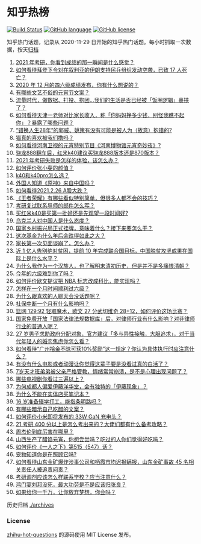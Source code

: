 # 知乎热榜
[![Build Status](https://github.com/ToWeLong/zhihu-hot-questions/workflows/CI/badge.svg)](https://github.com/ToWeLong/zhihu-hot-questions/actions)
[![GitHub language](https://img.shields.io/badge/language-golang-orange.svg)](https://golang.org/)
[![GitHub license](https://img.shields.io/github/license/ToWeLong/zhihu-hot-questions)](https://github.com/ToWeLong/zhihu-hot-questions/blob/main/LICENSE)

知乎热门话题，记录从 2020-11-29 日开始的知乎热门话题。每小时抓取一次数据，按天[归档](./archives)

<!-- BEGIN -->

1. [2021 年考研，你看到成绩的那一瞬间是什么感觉？](https://www.zhihu.com/question/445936744)
1. [如何看待拜登下令对在叙利亚的伊朗支持民兵组织发动空袭，已致 17 人死亡？](https://www.zhihu.com/question/446432716)
1. [2020 年 12 月的四六级成绩发布，你有什么想说的？](https://www.zhihu.com/question/446280245)
1. [有哪些文艺不俗的元宵节文案？](https://www.zhihu.com/question/446277714)
1. [流量时代，做数据、打投、抱团...我们的生活是否已经被「饭圈逻辑」裹挟了？](https://www.zhihu.com/question/446294551)
1. [如何看待天津一老师对比家长收入，称「你妈妈挣多少钱，别怪我瞧不起你」？暴露了哪些问题？](https://www.zhihu.com/question/446474178)
1. [“错换人生28年”的郭威、姚策有没有可能是被人为（故意）抱错的?](https://www.zhihu.com/question/441664938)
1. [猫真的喜欢被我们撸吗？](https://www.zhihu.com/question/440445649)
1. [如何看待河南卫视的元宵特别节目《河南博物馆元宵奇妙夜》?](https://www.zhihu.com/question/446361370)
1. [骁龙888翻车后，红米k40建议买骁龙888版本还是870版本？](https://www.zhihu.com/question/441927338)
1. [2021 年考研失败是怎样的体验，该怎么办？](https://www.zhihu.com/question/435099779)
1. [如何评价张小斐的颜值？](https://www.zhihu.com/question/368707214)
1. [k40和k40pro怎么选？](https://www.zhihu.com/question/446368357)
1. [外国人知道《原神》来自中国吗？](https://www.zhihu.com/question/445523775)
1. [如何看待2021.2.26 A股大跌？](https://www.zhihu.com/question/446434774)
1. [《王者荣耀》有哪些看似特别简单，但很多人都不会的技巧？](https://www.zhihu.com/question/446136518)
1. [考研复试联系导师的邮件怎么写？](https://www.zhihu.com/question/371545287)
1. [买红米k40是买第一批好还是先观望一段时间好?](https://www.zhihu.com/question/445303926)
1. [乌克兰人对中国人是什么态度？](https://www.zhihu.com/question/358915781)
1. [国家乡村振兴局正式挂牌，意味着什么？接下来要怎么干？](https://www.zhihu.com/question/446321096)
1. [这次基金为什么年后会跌得如此之大？](https://www.zhihu.com/question/446018782)
1. [家长第一次见面谈崩了，怎么办？](https://www.zhihu.com/question/434180994)
1. [近 1 亿人告别绝对贫困，提前 10 年完成联合国目标，中国脱贫攻坚成果在国际上是什么水平？](https://www.zhihu.com/question/446264543)
1. [为什么我作为一个汉族人，也了解明末清初历史，但是并不是多痛恨清朝？](https://www.zhihu.com/question/285989497)
1. [今年的六级难到你了吗？](https://www.zhihu.com/question/434520166)
1. [如何评价欧文提议把 NBA 标志改成科比，能实现吗？](https://www.zhihu.com/question/446240858)
1. [怎样在一个月时间顺利过六级？](https://www.zhihu.com/question/30033713)
1. [为什么跟喜欢的人聊天会没话题呢？](https://www.zhihu.com/question/434608125)
1. [社保中断一个月有什么影响吗？](https://www.zhihu.com/question/304891093)
1. [篮网 129:92 轻取魔术，欧文 27 分武切维奇 28+12，如何评价这场比赛？](https://www.zhihu.com/question/446428692)
1. [国家免费开放「国家法律法规数据库」后，对律师行业有什么影响？对非律师行业的普通人呢？](https://www.zhihu.com/question/446302145)
1. [27 岁男子求助政府分配对象，官方建议「多与异性接触，大胆追求」，对于当代年轻人的婚恋焦虑你怎么看？](https://www.zhihu.com/question/446086372)
1. [如何看待“广州拾金不昧可获10%奖励”这一规定？你认为具体执行时应注意什么？](https://www.zhihu.com/question/446298044)
1. [有没有什么电影或者动漫让你觉得这辈子要是没看过真的白活了？](https://www.zhihu.com/question/431551442)
1. [7岁天才班弟弟被父亲严格管教，情绪常常崩溃，是不是心理出现问题了？](https://www.zhihu.com/question/364570362)
1. [哪些电视剧你看过三遍以上？](https://www.zhihu.com/question/443634531)
1. [为何成都人偏爱伊藤洋华堂，会有独特的「伊藤现象」？](https://www.zhihu.com/question/428573088)
1. [为什么不能在实体店买笔记本？](https://www.zhihu.com/question/434240943)
1. [16 岁准备辍学打工，能指条明路吗？](https://www.zhihu.com/question/445808639)
1. [有哪些暗示自己吃醋的文案？](https://www.zhihu.com/question/445457934)
1. [如何评价小米即将发布的 33W GaN 充电头？](https://www.zhihu.com/question/445984125)
1. [21 考研 400 分以上是怎么考出来的？大佬们都有什么备考攻略？](https://www.zhihu.com/question/446332091)
1. [周杰伦到底厉害在哪里？](https://www.zhihu.com/question/432551124)
1. [山西生产了醋馅元宵，你想尝尝吗？吃过的人你们觉得好吃吗？](https://www.zhihu.com/question/446466330)
1. [如何评价《一人之下》第515（547）话？](https://www.zhihu.com/question/446118494)
1. [宠物知道你是在照顾它吗?](https://www.zhihu.com/question/361863250)
1. [如何看待山东金矿爆炸涉事公司和栖霞市均迟报瞒报，山东金矿事故 45 名相关责任人被追责问责？](https://www.zhihu.com/question/445955690)
1. [考研调剂应该怎么样联系学校？应当注意什么？](https://www.zhihu.com/question/22789920)
1. [鸿门宴刘邦没死，最大功劳是不是应该归张良？](https://www.zhihu.com/question/436982802)
1. [如果给你一千万，让你放弃梦想，你会吗？](https://www.zhihu.com/question/443957105)

<!-- END -->

历史归档 [./archives](./archives)


### License
[zhihu-hot-questions](https://github.com/towelong/zhihu-hot-questions) 的源码使用 MIT License 发布。